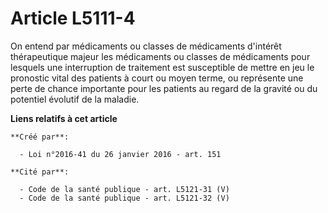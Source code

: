 # Article L5111-4

On entend par médicaments ou classes de médicaments d'intérêt thérapeutique majeur les médicaments ou classes de médicaments
pour lesquels une interruption de traitement est susceptible de mettre en jeu le pronostic vital des patients à court ou
moyen terme, ou représente une perte de chance importante pour les patients au regard de la gravité ou du potentiel évolutif
de la maladie.

**Liens relatifs à cet article**

	**Créé par**:

	  - Loi n°2016-41 du 26 janvier 2016 - art. 151

	**Cité par**:

	  - Code de la santé publique - art. L5121-31 (V)
	  - Code de la santé publique - art. L5121-32 (V)
